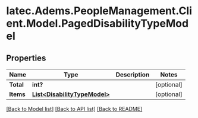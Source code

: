 # Iatec.Adems.PeopleManagement.Client.Model.PagedDisabilityTypeModel
## Properties

Name | Type | Description | Notes
------------ | ------------- | ------------- | -------------
**Total** | **int?** |  | [optional] 
**Items** | [**List&lt;DisabilityTypeModel&gt;**](DisabilityTypeModel.md) |  | [optional] 

[[Back to Model list]](../README.md#documentation-for-models) [[Back to API list]](../README.md#documentation-for-api-endpoints) [[Back to README]](../README.md)

